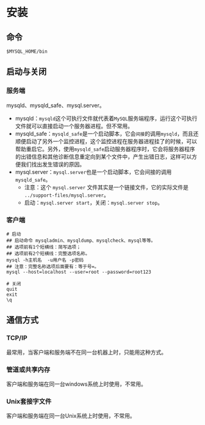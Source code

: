 # 安装

## 命令

`$MYSQL_HOME/bin`

## 启动与关闭

### 服务端

mysqld、mysqld_safe、mysql.server。

- mysqld：`mysqld`这个可执行文件就代表着`MySQL`服务端程序，运行这个可执行文件就可以直接启动一个服务器进程。但不常用。
- mysqld_safe：`mysqld_safe`是一个启动脚本，它会`间接`的调用`mysqld`，而且还顺便启动了另外一个监控进程，这个监控进程在服务器进程挂了的时候，可以帮助重启它。另外，使用`mysqld_safe`启动服务器程序时，它会将服务器程序的出错信息和其他诊断信息重定向到某个文件中，产生出错日志，这样可以方便我们找出发生错误的原因。
- mysql.server：`mysql.server`也是一个启动脚本，它会间接的调用`mysqld_safe`。
  - 注意：这个 `mysql.server` 文件其实是一个链接文件，它的实际文件是 `../support-files/mysql.server`。
  - 启动：`mysql.server start`，关闭：`mysql.server stop`。

### 客户端

```shell
# 启动
## 启动命令 mysqladmin、mysqldump、mysqlcheck、mysql等等。
## 选项前有1个短横线：简写选项；
## 选项前有2个短横线：完整选项名称。
mysql -h主机名  -u用户名 -p密码
## 注意：完整名称选项后面要有：等于号=。
mysql --host=localhost --user=root --password=root123

# 关闭
quit
exit
\q
```

## 通信方式

### TCP/IP

最常用，当客户端和服务端不在同一台机器上时，只能用这种方式。

### 管道或共享内存

客户端和服务端在同一台windows系统上时使用，不常用。

### Unix套接字文件

客户端和服务端在同一台Unix系统上时使用，不常用。
